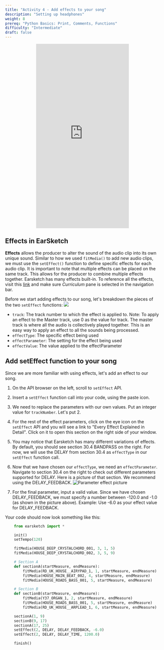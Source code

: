 ```yaml
---
title: "Activity 4 - Add effects to your song"
description: "Setting up headphones"
weight: 8
prereq: "Python Basics: Print, Comments, Functions"
difficulty: "Intermediate"
draft: false
---
```

<p style="text-align: center;"><iframe width="60%" height="600px" src="https://www.youtube.com/embed/R_eo0B8qDW0" frameborder="0" allow="accelerometer; autoplay; encrypted-media; gyroscope; picture-in-picture" allowfullscreen></iframe></p>

## Effects in EarSketch

**Effects** allows the producer to alter the sound of the audio clip
into its own unique sound. Similar to how we used `fitMedia()` to add
new audio clips, we must use the `setEffect()` function to define
specific effects for each audio clip. It is important to note that
multiple effects can be placed on the same track. This allows for the
producer to combine multiple effects together. Earsketch has many
effects built-in. To reference all the effects, visit this
[link](https://earsketch.gatech.edu/earsketch2/#?curriculum=5-1-0&language=python) and make sure *Curriculum* pane is selected in the navigation bar.

Before we start adding effects to our song, let's breakdown the pieces
of the two `setEffect` functions:
![](../img/screenshot-seteffect1.png)

- `track`: The track number to which the effect is applied to. Note: To apply an effect to the Master track, use 0 as the value for track. The master track is where all the audio is collectively played together. This is an easy way to apply an effect to all the sounds being processed.
- `effectType`: The specific effect being used
- `effectParameter`: The setting for the effect being used
- `effectValue`: The value applied to the effectParameter

## Add setEffect function to your song

Since we are more familiar with using effects, let's add an effect to
our song.

1. On the API browser on the left, scroll to `setEffect` API.
2. Insert a `setEffect` function call into your code, using the paste icon.
3. We need to replace the parameters with our own values. Put an integer value for `trackNumber`. Let's put 2.
4. For the rest of the effect parameters, click on the eye icon on the `setEffect` API and you will see a link to "Every Effect Explained in Detail". Click on it to open this section on the right side of your window.
5. You may notice that Earsketch has many different variations of effects. By default, you should see section 30.4 BANDPASS on the right. For now, we will use the DELAY from section 30.4 as `effectType` in our `setEffect` function call.
6. Now that we have chosen our `effectType`, we need an `effectParameter`. Navigate to section 30.4 on the right to check out different parameters supported for DELAY. Here is a picture of that section. We recommend using the DELAY\_FEEDBACK.
    ![Parameter effect picture](../img/screenshot-effect-parameter.png)

7. For the final parameter, input a valid value. Since we have chosen DELAY\_FEEDBACK, we must specify a number between -120.0 and -1.0 (as shown in the picture above). Example: Use -6.0 as your effect value for DELAY\_FEEDBACK.

Your code should now look something like this:

```python
    from earsketch import *

    init()
    setTempo(120)

    fitMedia(HOUSE_DEEP_CRYSTALCHORD_001, 3, 1, 5)
    fitMedia(HOUSE_DEEP_CRYSTALCHORD_002, 3, 5, 9)

    # Section A
    def sectionA(startMeasure, endMeasure):
        fitMedia(RD_UK_HOUSE__AIRYPAD_1, 1, startMeasure, endMeasure)
        fitMedia(HOUSE_MAIN_BEAT_002, 4, startMeasure, endMeasure)
        fitMedia(HOUSE_ROADS_BASS_001, 5, startMeasure, endMeasure)

    # Section B
    def sectionB(startMeasure, endMeasure): 
        fitMedia(Y37_ORGAN_1, 2, startMeasure, endMeasure)
        fitMedia(HOUSE_ROADS_BASS_001, 5, startMeasure, endMeasure)
        fitMedia(RD_UK_HOUSE__ARPLEAD_1, 6, startMeasure, endMeasure)

    sectionA(1, 9)
    sectionB(9, 17)
    sectionA(17, 25)
    setEffect(2, DELAY, DELAY_FEEDBACK, -6.0)
    setEffect(2, DELAY, DELAY_TIME, 1200.0)

    finish()
```
